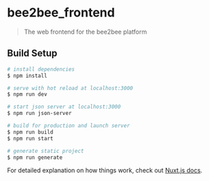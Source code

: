 # bee2bee_frontend

> The web frontend for the bee2bee platform

## Build Setup

```bash
# install dependencies
$ npm install

# serve with hot reload at localhost:3000
$ npm run dev

# start json server at localhost:3000
$ npm run json-server

# build for production and launch server
$ npm run build
$ npm run start

# generate static project
$ npm run generate
```

For detailed explanation on how things work, check out [Nuxt.js docs](https://nuxtjs.org).

